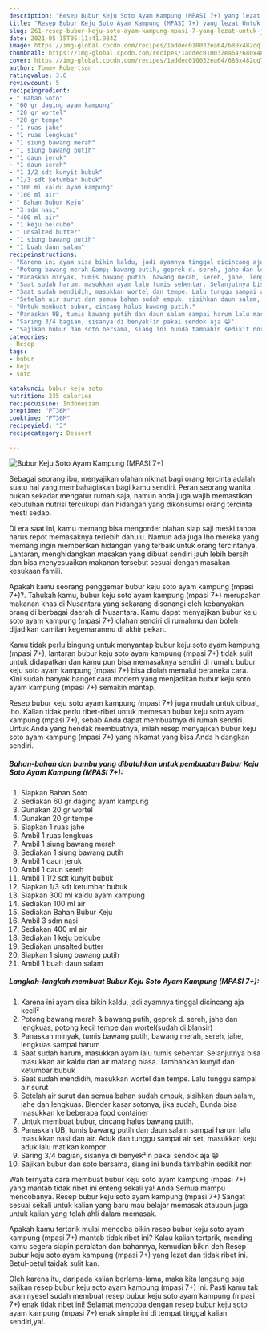 ```yaml
---
description: "Resep Bubur Keju Soto Ayam Kampung (MPASI 7+) yang lezat Untuk Jualan"
title: "Resep Bubur Keju Soto Ayam Kampung (MPASI 7+) yang lezat Untuk Jualan"
slug: 261-resep-bubur-keju-soto-ayam-kampung-mpasi-7-yang-lezat-untuk-jualan
date: 2021-05-15T05:11:41.984Z
image: https://img-global.cpcdn.com/recipes/1addec010032ea64/680x482cq70/bubur-keju-soto-ayam-kampung-mpasi-7-foto-resep-utama.jpg
thumbnail: https://img-global.cpcdn.com/recipes/1addec010032ea64/680x482cq70/bubur-keju-soto-ayam-kampung-mpasi-7-foto-resep-utama.jpg
cover: https://img-global.cpcdn.com/recipes/1addec010032ea64/680x482cq70/bubur-keju-soto-ayam-kampung-mpasi-7-foto-resep-utama.jpg
author: Tommy Robertson
ratingvalue: 3.6
reviewcount: 5
recipeingredient:
- " Bahan Soto"
- "60 gr daging ayam kampung"
- "20 gr wortel"
- "20 gr tempe"
- "1 ruas jahe"
- "1 ruas lengkuas"
- "1 siung bawang merah"
- "1 siung bawang putih"
- "1 daun jeruk"
- "1 daun sereh"
- "1 1/2 sdt kunyit bubuk"
- "1/3 sdt ketumbar bubuk"
- "300 ml kaldu ayam kampung"
- "100 ml air"
- " Bahan Bubur Keju"
- "3 sdm nasi"
- "400 ml air"
- "1 keju belcube"
- " unsalted butter"
- "1 siung bawang putih"
- "1 buah daun salam"
recipeinstructions:
- "Karena ini ayam sisa bikin kaldu, jadi ayamnya tinggal dicincang aja kecil²"
- "Potong bawang merah &amp; bawang putih, geprek d. sereh, jahe dan lengkuas, potong kecil tempe dan wortel(sudah di blansir)"
- "Panaskan minyak, tumis bawang putih, bawang merah, sereh, jahe, lengkuas sampai harum"
- "Saat sudah harum, masukkan ayam lalu tumis sebentar. Selanjutnya bisa masukkan air kaldu dan air matang biasa. Tambahkan kunyit dan ketumbar bubuk"
- "Saat sudah mendidih, masukkan wortel dan tempe. Lalu tunggu sampai air surut"
- "Setelah air surut dan semua bahan sudah empuk, sisihkan daun salam, jahe dan lengkuas. Blender kasar sotonya, jika sudah, Bunda bisa masukkan ke beberapa food container"
- "Untuk membuat bubur, cincang halus bawang putih."
- "Panaskan UB, tumis bawang putih dan daun salam sampai harum lalu masukkan nasi dan air. Aduk dan tunggu sampai air set, masukkan keju aduk lalu matikan kompor"
- "Saring 3/4 bagian, sisanya di benyek²in pakai sendok aja 😁"
- "Sajikan bubur dan soto bersama, siang ini bunda tambahin sedikit nori"
categories:
- Resep
tags:
- bubur
- keju
- soto

katakunci: bubur keju soto 
nutrition: 235 calories
recipecuisine: Indonesian
preptime: "PT36M"
cooktime: "PT36M"
recipeyield: "3"
recipecategory: Dessert

---
```



![Bubur Keju Soto Ayam Kampung (MPASI 7+)](https://img-global.cpcdn.com/recipes/1addec010032ea64/680x482cq70/bubur-keju-soto-ayam-kampung-mpasi-7-foto-resep-utama.jpg)

Sebagai seorang ibu, menyajikan olahan nikmat bagi orang tercinta adalah suatu hal yang membahagiakan bagi kamu sendiri. Peran seorang  wanita bukan sekadar mengatur rumah saja, namun anda juga wajib memastikan kebutuhan nutrisi tercukupi dan hidangan yang dikonsumsi orang tercinta mesti sedap.

Di era  saat ini, kamu memang bisa mengorder olahan siap saji meski tanpa harus repot memasaknya terlebih dahulu. Namun ada juga lho mereka yang memang ingin memberikan hidangan yang terbaik untuk orang tercintanya. Lantaran, menghidangkan masakan yang dibuat sendiri jauh lebih bersih dan bisa menyesuaikan makanan tersebut sesuai dengan masakan kesukaan famili. 



Apakah kamu seorang penggemar bubur keju soto ayam kampung (mpasi 7+)?. Tahukah kamu, bubur keju soto ayam kampung (mpasi 7+) merupakan makanan khas di Nusantara yang sekarang disenangi oleh kebanyakan orang di berbagai daerah di Nusantara. Kamu dapat menyajikan bubur keju soto ayam kampung (mpasi 7+) olahan sendiri di rumahmu dan boleh dijadikan camilan kegemaranmu di akhir pekan.

Kamu tidak perlu bingung untuk menyantap bubur keju soto ayam kampung (mpasi 7+), lantaran bubur keju soto ayam kampung (mpasi 7+) tidak sulit untuk didapatkan dan kamu pun bisa memasaknya sendiri di rumah. bubur keju soto ayam kampung (mpasi 7+) bisa diolah memalui beraneka cara. Kini sudah banyak banget cara modern yang menjadikan bubur keju soto ayam kampung (mpasi 7+) semakin mantap.

Resep bubur keju soto ayam kampung (mpasi 7+) juga mudah untuk dibuat, lho. Kalian tidak perlu ribet-ribet untuk memesan bubur keju soto ayam kampung (mpasi 7+), sebab Anda dapat membuatnya di rumah sendiri. Untuk Anda yang hendak membuatnya, inilah resep menyajikan bubur keju soto ayam kampung (mpasi 7+) yang nikamat yang bisa Anda hidangkan sendiri.

<!--inarticleads1-->

##### Bahan-bahan dan bumbu yang dibutuhkan untuk pembuatan Bubur Keju Soto Ayam Kampung (MPASI 7+):

1. Siapkan  Bahan Soto
1. Sediakan 60 gr daging ayam kampung
1. Gunakan 20 gr wortel
1. Gunakan 20 gr tempe
1. Siapkan 1 ruas jahe
1. Ambil 1 ruas lengkuas
1. Ambil 1 siung bawang merah
1. Sediakan 1 siung bawang putih
1. Ambil 1 daun jeruk
1. Ambil 1 daun sereh
1. Ambil 1 1/2 sdt kunyit bubuk
1. Siapkan 1/3 sdt ketumbar bubuk
1. Siapkan 300 ml kaldu ayam kampung
1. Sediakan 100 ml air
1. Sediakan  Bahan Bubur Keju
1. Ambil 3 sdm nasi
1. Sediakan 400 ml air
1. Sediakan 1 keju belcube
1. Sediakan  unsalted butter
1. Siapkan 1 siung bawang putih
1. Ambil 1 buah daun salam




<!--inarticleads2-->

##### Langkah-langkah membuat Bubur Keju Soto Ayam Kampung (MPASI 7+):

1. Karena ini ayam sisa bikin kaldu, jadi ayamnya tinggal dicincang aja kecil²
1. Potong bawang merah &amp; bawang putih, geprek d. sereh, jahe dan lengkuas, potong kecil tempe dan wortel(sudah di blansir)
1. Panaskan minyak, tumis bawang putih, bawang merah, sereh, jahe, lengkuas sampai harum
1. Saat sudah harum, masukkan ayam lalu tumis sebentar. Selanjutnya bisa masukkan air kaldu dan air matang biasa. Tambahkan kunyit dan ketumbar bubuk
1. Saat sudah mendidih, masukkan wortel dan tempe. Lalu tunggu sampai air surut
1. Setelah air surut dan semua bahan sudah empuk, sisihkan daun salam, jahe dan lengkuas. Blender kasar sotonya, jika sudah, Bunda bisa masukkan ke beberapa food container
1. Untuk membuat bubur, cincang halus bawang putih.
1. Panaskan UB, tumis bawang putih dan daun salam sampai harum lalu masukkan nasi dan air. Aduk dan tunggu sampai air set, masukkan keju aduk lalu matikan kompor
1. Saring 3/4 bagian, sisanya di benyek²in pakai sendok aja 😁
1. Sajikan bubur dan soto bersama, siang ini bunda tambahin sedikit nori




Wah ternyata cara membuat bubur keju soto ayam kampung (mpasi 7+) yang mantab tidak ribet ini enteng sekali ya! Anda Semua mampu mencobanya. Resep bubur keju soto ayam kampung (mpasi 7+) Sangat sesuai sekali untuk kalian yang baru mau belajar memasak ataupun juga untuk kalian yang telah ahli dalam memasak.

Apakah kamu tertarik mulai mencoba bikin resep bubur keju soto ayam kampung (mpasi 7+) mantab tidak ribet ini? Kalau kalian tertarik, mending kamu segera siapin peralatan dan bahannya, kemudian bikin deh Resep bubur keju soto ayam kampung (mpasi 7+) yang lezat dan tidak ribet ini. Betul-betul taidak sulit kan. 

Oleh karena itu, daripada kalian berlama-lama, maka kita langsung saja sajikan resep bubur keju soto ayam kampung (mpasi 7+) ini. Pasti kamu tak akan nyesel sudah membuat resep bubur keju soto ayam kampung (mpasi 7+) enak tidak ribet ini! Selamat mencoba dengan resep bubur keju soto ayam kampung (mpasi 7+) enak simple ini di tempat tinggal kalian sendiri,ya!.

